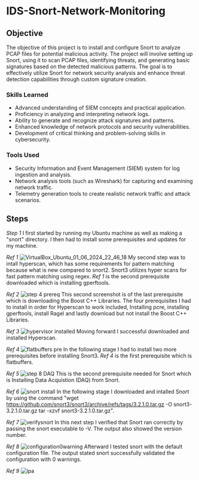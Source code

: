 # IDS-Snort-Network-Monitoring

## Objective

The objective of this project is to install and configure Snort to analyze PCAP files for potential malicious activity. The project will involve setting up Snort, using it to scan PCAP files, identifying threats, and generating basic signatures based on the detected malicious patterns. The goal is to effectively utilize Snort for network security analysis and enhance threat detection capabilities through custom signature creation.

### Skills Learned

- Advanced understanding of SIEM concepts and practical application.
- Proficiency in analyzing and interpreting network logs.
- Ability to generate and recognize attack signatures and patterns.
- Enhanced knowledge of network protocols and security vulnerabilities.
- Development of critical thinking and problem-solving skills in cybersecurity.

### Tools Used

- Security Information and Event Management (SIEM) system for log ingestion and analysis.
- Network analysis tools (such as Wireshark) for capturing and examining network traffic.
- Telemetry generation tools to create realistic network traffic and attack scenarios.

## Steps

*Step 1*
  I first started by running my Ubuntu machine as well as making a "snort" directory. I then had to install some prerequisites and updates for my machine.
  
*Ref 1*
![VirtualBox_Ubuntu_01_06_2024_22_46_18](https://github.com/Casttllee/IDS-Snort-Network-Monitoring/assets/137667912/414fc77c-487c-4367-bcaa-4fc4b078e837)
  My second step was to intall hyperscan, which has some requirements for pattern matching because what is new compared to snort2. Snort3 utilizes hyper scans for fast pattern matching using regex. *Ref 1* is the second prerequisite downloaded which is installing gperftools.

*Ref 2*
![step 4 prereq](https://github.com/Casttllee/IDS-Snort-Network-Monitoring/assets/137667912/a90fb6b9-b076-40bd-8b2f-e62e8548da3b)
  This second screenshot is of the last prerequisite which is downloading the Boost C++ Libraries. The four prerequisites I had to install in order for Hyperscan to work included, Installing pcre, installing gperftools, install Ragel and lastly download but not install the Boost C++ Libraries.

*Ref 3*
![hypervisor installed](https://github.com/Casttllee/IDS-Snort-Network-Monitoring/assets/137667912/a0862859-9f81-4a2b-85a1-7ac79198568c)
  Moving forward I successful downloaded and installed Hyperscan.

*Ref 4*
![flatbuffers pre](https://github.com/Casttllee/IDS-Snort-Network-Monitoring/assets/137667912/5828efb2-4fda-448d-9976-7fe85578415d)
  In the following stage I had to install two more prerequisites before installing Snort3. *Ref 4* is the first prerequisite which is flatbuffers.

*Ref 5*
![step 8 DAQ](https://github.com/Casttllee/IDS-Snort-Network-Monitoring/assets/137667912/d2ac58b0-33d2-46f2-89c6-d54a7ce3ba9a)
  This is the second prerequisite needed for Snort which is Installing Data Acquistion (DAQ) from Snort.

*Ref 6*
![snort install](https://github.com/Casttllee/IDS-Snort-Network-Monitoring/assets/137667912/29899e78-e0db-4903-a2a8-db40baf75c13)
  In the following stage I downloaded and intalled Snort by using the command "wget https://github.com/snort3/snort3/archive/refs/tags/3.2.1.0.tar.gz -O snort3-3.2.1.0.tar.gz 
tar -xzvf snort3-3.2.1.0.tar.gz".

*Ref 7*
![verifysnort](https://github.com/Casttllee/IDS-Snort-Network-Monitoring/assets/137667912/d71bcc7c-6654-4478-96b5-2a4fedc4c2ef)
  In this next step I verified that Snort ran correctly by passing the snort executable to -V. The output also showed the version number.

*Ref 8*
![configuration0warning](https://github.com/Casttllee/IDS-Snort-Network-Monitoring/assets/137667912/54ea7aa1-a691-46a0-8bbf-b301b9f57443)
  Afterward I tested snort with the default configuration file. The output stated snort successfully validated the configuration with 0 warnings.

*Ref 9*
![ipa](https://github.com/Casttllee/IDS-Snort-Network-Monitoring/assets/137667912/e94b0445-03c9-427d-b238-258461361edd)
